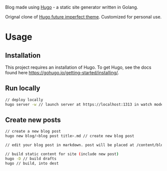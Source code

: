Blog made using [Hugo](https://gohugo.io/) - a static site generator written in Golang.

Orignal clone of [Hugo future imperfect theme](https://themes.gohugo.io/hugo-future-imperfect-slim/). Customized for personal use.


# Usage

## Installation

This project requires an installation of Hugo. To get Hugo, see the docs found here https://gohugo.io/getting-started/installing/. 

## Run locally 

``` bash
// deploy locally 
hugo server -w // launch server at https://localhost:1313 in watch mode

```

## Create new posts 

``` bash
// create a new blog post
hugo new blog/<blog post title>.md // create new blog post

// edit your blog post in markdown. post will be placed at /content/blog/<blog post title>.md

// build static content for site (include new post)
hugo -D // build drafts
hugo // build, into dest
```
